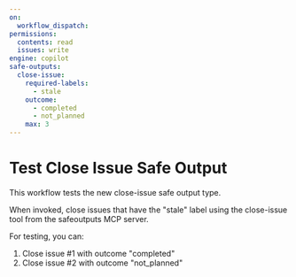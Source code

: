 ```yaml
---
on:
  workflow_dispatch:
permissions:
  contents: read
  issues: write
engine: copilot
safe-outputs:
  close-issue:
    required-labels:
      - stale
    outcome:
      - completed
      - not_planned
    max: 3
---
```


# Test Close Issue Safe Output

This workflow tests the new close-issue safe output type.

When invoked, close issues that have the "stale" label using the close-issue tool from the safeoutputs MCP server.

For testing, you can:
1. Close issue #1 with outcome "completed"
2. Close issue #2 with outcome "not_planned"
